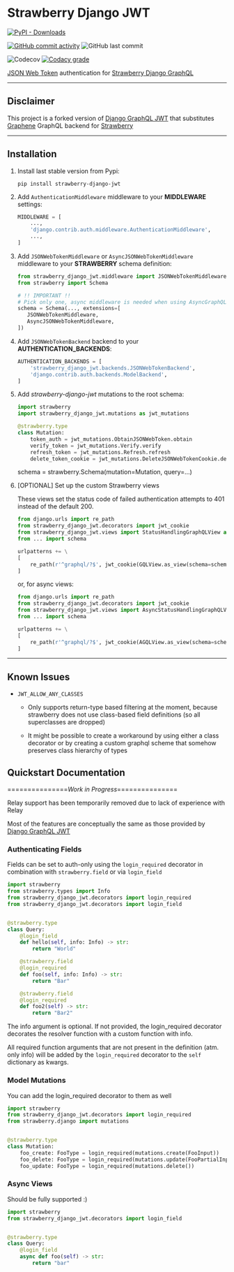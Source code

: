# Strawberry Django JWT

[![PyPI - Downloads](https://img.shields.io/pypi/dm/strawberry-django-jwt?style=for-the-badge)](https://pypi.org/project/strawberry-django-jwt/)

[![GitHub commit activity](https://img.shields.io/github/commit-activity/m/KundaPanda/strawberry-django-jwt?style=for-the-badge)](https://github.com/KundaPanda/strawberry-django-jwt/graphs/commit-activity)
![GitHub last commit](https://img.shields.io/github/last-commit/KundaPanda/strawberry-django-jwt?style=for-the-badge)

![Codecov](https://img.shields.io/codecov/c/github/KundaPanda/strawberry-django-jwt?style=for-the-badge)
[![Codacy grade](https://img.shields.io/codacy/grade/aa892e1ed8924429af95d9eeaa495338?style=for-the-badge)](https://www.codacy.com/gh/KundaPanda/strawberry-django-jwt/dashboard?utm_source=github.com&utm_medium=referral&utm_content=KundaPanda/strawberry-django-jwt&utm_campaign=Badge_Grade)

[JSON Web Token](https://jwt.io/>) authentication
for [Strawberry Django GraphQL](https://strawberry.rocks/docs/integrations/django)

---

## Disclaimer

This project is a forked version of [Django GraphQL JWT](https://github.com/flavors/django-graphql-jwt) that
substitutes [Graphene](https://graphene-python.org/) GraphQL backend for [Strawberry](https://strawberry.rocks/)

---

## Installation

1. Install last stable version from Pypi:

   ```shell
   pip install strawberry-django-jwt
   ```

2. Add `AuthenticationMiddleware` middleware to your **MIDDLEWARE** settings:

   ```python
   MIDDLEWARE = [
       ...,
       'django.contrib.auth.middleware.AuthenticationMiddleware',
       ...,
   ]
   ```

3. Add `JSONWebTokenMiddleware` or `AsyncJSONWebTokenMiddleware` middleware to your **STRAWBERRY** schema definition:

   ```python
   from strawberry_django_jwt.middleware import JSONWebTokenMiddleware, AsyncJSONWebTokenMiddleware
   from strawberry import Schema

   # !! IMPORTANT !!
   # Pick only one, async middleware is needed when using AsyncGraphQLSchema
   schema = Schema(..., extensions=[
      JSONWebTokenMiddleware,
      AsyncJSONWebTokenMiddleware,
   ])
   ```

4. Add `JSONWebTokenBackend` backend to your **AUTHENTICATION_BACKENDS**:

   ```python
   AUTHENTICATION_BACKENDS = [
       'strawberry_django_jwt.backends.JSONWebTokenBackend',
       'django.contrib.auth.backends.ModelBackend',
   ]
   ```

5. Add _strawberry-django-jwt_ mutations to the root schema:

   ```python
   import strawberry
   import strawberry_django_jwt.mutations as jwt_mutations

   @strawberry.type
   class Mutation:
       token_auth = jwt_mutations.ObtainJSONWebToken.obtain
       verify_token = jwt_mutations.Verify.verify
       refresh_token = jwt_mutations.Refresh.refresh
       delete_token_cookie = jwt_mutations.DeleteJSONWebTokenCookie.delete_cookie
   ```

   schema = strawberry.Schema(mutation=Mutation, query=...)

6. \[OPTIONAL\] Set up the custom Strawberry views

   These views set the status code of failed authentication attempts to 401 instead of the default 200.

   ```python
   from django.urls import re_path
   from strawberry_django_jwt.decorators import jwt_cookie
   from strawberry_django_jwt.views import StatusHandlingGraphQLView as GQLView
   from ... import schema

   urlpatterns += \
   [
       re_path(r'^graphql/?$', jwt_cookie(GQLView.as_view(schema=schema))),
   ]
   ```

   or, for async views:

   ```python
   from django.urls import re_path
   from strawberry_django_jwt.decorators import jwt_cookie
   from strawberry_django_jwt.views import AsyncStatusHandlingGraphQLView as AGQLView
   from ... import schema

   urlpatterns += \
   [
       re_path(r'^graphql/?$', jwt_cookie(AGQLView.as_view(schema=schema))),
   ]
   ```

---

## Known Issues

- `JWT_ALLOW_ANY_CLASSES`

  - Only supports return-type based filtering at the moment, because strawberry does not use class-based field
    definitions (so all superclasses are dropped)

  - It might be possible to create a workaround by using either a class decorator or by creating a custom graphql
    scheme that somehow preserves class hierarchy of types

## Quickstart Documentation

===============_Work in Progress_===============

Relay support has been temporarily removed due to lack of experience with Relay

Most of the features are conceptually the same as those provided
by [Django GraphQL JWT](https://github.com/flavors/django-graphql-jwt)

### Authenticating Fields

Fields can be set to auth-only using the `login_required` decorator in combination with `strawberry.field` or
via `login_field`

```python
import strawberry
from strawberry.types import Info
from strawberry_django_jwt.decorators import login_required
from strawberry_django_jwt.decorators import login_field


@strawberry.type
class Query:
    @login_field
    def hello(self, info: Info) -> str:
        return "World"

    @strawberry.field
    @login_required
    def foo(self, info: Info) -> str:
        return "Bar"

    @strawberry.field
    @login_required
    def foo2(self) -> str:
        return "Bar2"
```

The info argument is optional. If not provided, the login_required decorator decorates the resolver function with a
custom function with info.

All required function arguments that are not present in the definition (atm. only info) will be added by
the `login_required` decorator to the `self` dictionary as kwargs.

### Model Mutations

You can add the login_required decorator to them as well

```python
import strawberry
from strawberry_django_jwt.decorators import login_required
from strawberry.django import mutations


@strawberry.type
class Mutation:
    foo_create: FooType = login_required(mutations.create(FooInput))
    foo_delete: FooType = login_required(mutations.update(FooPartialInput))
    foo_update: FooType = login_required(mutations.delete())
```

### Async Views

Should be fully supported :)

```python
import strawberry
from strawberry_django_jwt.decorators import login_field


@strawberry.type
class Query:
    @login_field
    async def foo(self) -> str:
        return "bar"
```
